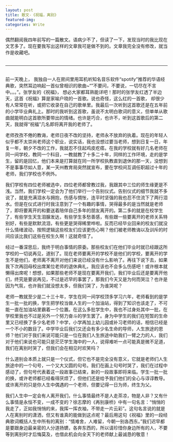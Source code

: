 ```yaml
---
layout: post
title: 散文-《祝福，离别》
featured-img: 
categories: Write
---
```


偶然翻阅我四年前写的一篇散文。语病少不了，但读了一下，发现当时的我比现在文艺多了。现在要我写出这样的文章我可是做不到的。文章我完全没有修改，就当作是收藏吧。<br><br>

---

<br>
前一天晚上， 我独自一人在房间里用耳机听知名音乐软件“spotify”推荐的华语经典歌，突然耳边响起一首似曾相识的歌曲~“”不要问，不要说，一切尽在不言中。。。”。张学友的《祝福》， 想必大家都耳熟能详吧！那时的张学友红透了半边天，这首《祝福》算是家喻户晓的一首歌。说也奇怪，这么红的一首歌， 却很少有人常常在听，或把它收录在自己的歌单里。我最后一次听到这首歌还是在五年前的小学毕业典礼上。那时的我听到这首歌，虽说不太明白歌词的意义，但单单从歌曲就能明白这首歌所要带出的情绪。也许是巧合，也许不，听到这首歌后的第二天，我就得“祝福”几名即将离开我的老师了。



老师孜孜不倦的教诲，老师日夜不改的坚持，老师永不放弃的执着。现在的年轻人似乎都不太崇尚老师这个职业，说实话，我也没想过要当老师，想到日复一日，年复一年，朝夕不改的工作，我就忍不住起鸡皮疙瘩。在我的学校就有好几名老师在同一间学校，教同一个科目，一教就教了十多二十年，同样的工作环境，走的是学生，留的是回忆，他们本来是打算就在同一所学校执教直到退休的那一天，没想到不是事事尽如人意，某一天州教育局突然就宣布，要在学校间互调任职超过十年的老师，我们学校也不例外。

我们学校有四位老师被选中，四位老师都曾教过我，我跟其中三位的师生缘更是不浅。当然，我们学校一定会为了他们举行一个告别仪式。告别仪式的细节我就不多说了，就是充满泪水与拥抱，伤感与惆怅，连平时坚强的我也忍不住流下了两行泪水。但是在仪式进行时我注意到了一个有趣的事情，哭得最多的是当然就是老师了，即将要离开的和要送着陪伴自己多年的朋友离开的。第二多的就是在校学生了，有些学生天生泪腺发达，有些学生多愁善感，有些跟一些要离开的老师关系特别好，有些是默默流泪，有些更是哭得稀里哗啦。反而已经毕业回来的校友们就没什么情绪波动，按照逻辑这些校友们应该更伤心啊？他们被老师教诲以及训斥的时间应该比我们这些在校生久啊！这就奇怪了。

经过一番深思后，我终于明白事情的原委。那些校友们在他们毕业时就已经跟这所学校的一切说再见，道别了。现在老师要离开的学校不是他们的学校，要离开的学生不是他们，老师离不离开对他们来说已经没有什么影响了。再往下说下去，如果我下次再回母校出席某位老师的退休典礼，我应该也不会多么伤感吧！或许根本就懒得出席呢！想想，如果那些老师不是现在要离开我们，我们毕业后还是要离开他们，终究是要说再见，不过是迟早的事罢了，那我们今天又是为何而哭泣？也许是因为气氛，也许我们就没想太多，但我们哭了，为谁哭呢？

老师一教就至少是二十三十年，学生在同一间学校顶多学习六年，老师看到的是学生一批一批的换，学生把学校当做人生的一个加油站，得到了知识也该走了，不可能一直在加油站里霸着一个位置。在这么多批学生中，我也不过身处其中一批，在学校里我也不过是另外一个努力奋斗的学生罢了。身为中学生的我们在短暂的生命里又已经换了多少名老师？中学，小学再加上幼儿园或补习老师的话，相信已经是一个不小的数目了。中学毕业后我们又还会有多少名生命的导师，人生旅途的恩师？他们对于我们来说可能只是一位在我们人生旅途中助我们一臂之力的人，我们对于他们来说也可能只是茫茫学生海中的一人，说得难听一点可能真是微不足道，我们在离别时哭了，但我们会在相见时欢笑吗？

什么道别会本质上就只是一个仪式，但它也不是完全没有意义，它就是老师们人生旅途中的一个句号，一个又大又圆的句号。我们在画上句号时哭了，我们在过程中感动了，但句号代表着这一段故事已结束，新的一段故事即将来临。学生一批一批的换，或许老师都已经看得厌烦了，但他们还是给予我们他们的全心与谆谆教导。或许离开的只是你人生中偶遇的一个老师，但要记得一日为师，终生为父。

我们人生中一定会有人离开我们，什么事情最终不是人走茶凉，物是人非？又有什么事情是永恒不变，一成不变的？徐志摩的《再别康桥》中有一句名言：“悄悄的我走了，正如我悄悄的来，我挥一挥衣袖，不带走一片云彩”。这句名言说的就是人在离别时的潇洒，但又有谁真的能做到这点呢？最后用这句《祝福》里的一段经典歌词概括人生中所有的离别：“情难舍，人难留，今朝一别各西东。”我们迟早都是要跟身边最亲密的人分道扬镳，各奔东西的，所以请珍惜你身边所有的人，不要等到离别时才后悔莫及，也借此机会向全天下的老师献上最诚恳的敬意！


